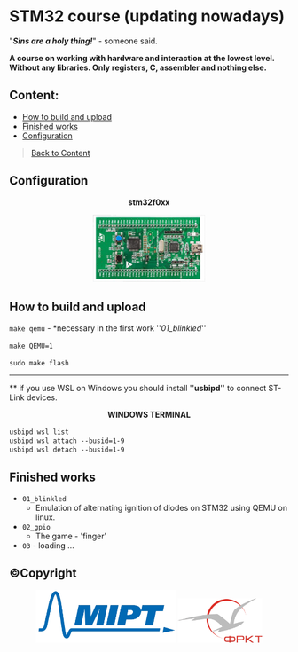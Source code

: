 # STM32 course (updating nowadays)
"***Sins are a holy thing!***" - someone said.

**A course on working with hardware and interaction at the lowest level. Without any libraries. Only registers, C, assembler and nothing else.**
## Content:
- [How to build and upload](#)
- [Finished works]()
- [Configuration]()

>[Back to Content](#content)

## Configuration
<p align="center">
 	<b>stm32f0xx</b>    
 </p>

<p align="center">
	<img src="README/stm.jpg" 
		width="40%"		
		style="background-color: transparent;"
	/>
<p>

## How to build and upload
`make qemu` - *necessary in the first work ''_01_blinkled_''

`make QEMU=1`

`sudo make flash`

- - -

 ** if you use WSL on Windows you should install ''**usbipd**'' to connect ST-Link devices.
 
 <p align="center">
 	<b>WINDOWS TERMINAL</b>    
 </p>

```
usbipd wsl list
usbipd wsl attach --busid=1-9
usbipd wsl detach --busid=1-9
```
## Finished works

* `01_blinkled` 
	* Emulation of alternating ignition of diodes on STM32 using QEMU on linux.
* `02_gpio` 
	* The game - 'finger'
* ``03`` - loading ...
## ©Copyright
<p align="center">
	<img src="README/LogoMIPT/mipt1.png" 
		width="50%" 
		style="background-color: transparent;"
	/>
	<img src="README/LogoMIPT/greyFRKT.png" 
		width="30%"
		style="background-color: transparent;"
	/>
<p>

